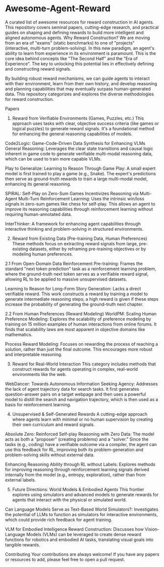 # Awesome-Agent-Reward
A curated list of awesome resources for reward construction in AI agents. This repository covers seminal papers, cutting-edge research, and practical guides on shaping and defining rewards to build more intelligent and aligned autonomous agents.
Why Reward Construction?
We are moving from an era of "exams" (static benchmarks) to one of "projects" (interactive, multi-turn problem-solving). In this new paradigm, an agent's ability to learn from experience in its environment is paramount. This is the core idea behind concepts like "The Second Half" and the "Era of Experience". The key to unlocking this potential lies in effectively defining and constructing reward signals.

By building robust reward mechanisms, we can guide agents to interact with their environment, learn from their own history, and develop reasoning and planning capabilities that may eventually surpass human-generated data. This repository categorizes and explores the diverse methodologies for reward construction.

Papers
1. Reward from Verifiable Environments (Games, Puzzles, etc.)
This approach uses tasks with clear, objective success criteria (like games or logical puzzles) to generate reward signals. It's a foundational method for enhancing the general reasoning capabilities of models.

Code2Logic: Game-Code-Driven Data Synthesis for Enhancing VLMs General Reasoning: Leverages the clear state transitions and causal logic inherent in game code to generate verifiable multi-modal reasoning data, which can be used to train more capable VLMs.

Play to Generalize: Learning to Reason Through Game Play: A small expert model is first trained to play a game (e.g., Snake). The expert's predictions then serve as ground-truth rewards to train a large multi-modal model, enhancing its general reasoning.

SPIRAL: Self-Play on Zero-Sum Games Incentivizes Reasoning via Multi-Agent Multi-Turn Reinforcement Learning: Uses the intrinsic win/loss signals in zero-sum games like chess for self-play. This allows an agent to improve its reasoning capabilities through reinforcement learning without requiring human-annotated data.

InterThinker: A framework for enhancing agent capabilities through interactive thinking and problem-solving in structured environments.

2. Reward from Existing Data (Pre-training Data, Human Preferences)
These methods focus on extracting reward signals from large, pre-existing datasets, either by reframing pre-training objectives or by modeling human preferences.

2.1 From Open-Domain Data
Reinforcement Pre-training: Frames the standard "next token prediction" task as a reinforcement learning problem, where the ground-truth next token serves as a verifiable reward signal, allowing RL to be applied to massive unsupervised datasets.

Learning to Reason for Long-Form Story Generation: Lacks a direct verifiable reward. This work constructs a reward by training a model to generate intermediate reasoning steps; a high reward is given if these steps increase the probability of generating the ground-truth next chapter.

2.2 From Human Preferences (Reward Modeling)
WorldPM: Scaling Human Preference Modeling: Explores the scalability of preference modeling by training on 15 million examples of human interactions from online forums. It finds that scalability laws are most apparent in objective domains like mathematics.

Process Reward Modeling: Focuses on rewarding the process of reaching a solution, rather than just the final outcome. This encourages more robust and interpretable reasoning.

3. Reward for Real-World Interaction
This category includes methods that construct rewards for agents operating in complex, real-world environments like the web.

WebDancer: Towards Autonomous Information Seeking Agency: Addresses the lack of agent trajectory data for search tasks. It first generates question-answer pairs on a target webpage and then uses a powerful model to distill the search and navigation trajectory, which is then used as a basis for reinforcement learning.

4. Unsupervised & Self-Generated Rewards
A cutting-edge approach where agents learn with minimal or no human supervision by creating their own curriculum and reward signals.

Absolute Zero: Reinforced Self-play Reasoning with Zero Data: The model acts as both a "proposer" (creating problems) and a "solver." Since the tasks (e.g., coding) have a verifiable outcome via a compiler, the agent can use this feedback for RL, improving both its problem-generation and problem-solving skills without external data.

Enhancing Reasoning Ability through RL without Labels: Explores methods for improving reasoning through reinforcement learning signals derived internally from the model (e.g., entropy, exploration), rather than from external labels.

5. Future Directions: World Models & Embodied Agents
This frontier explores using simulators and advanced models to generate rewards for agents that interact with the physical or simulated world.

Can Language Models Serve as Text-Based World Simulators?: Investigates the potential of LLMs to function as simulators for interactive environments, which could provide rich feedback for agent training.

VLM for Embodied Intelligence Reward Construction: Discusses how Vision-Language Models (VLMs) can be leveraged to create dense reward functions for robotics and embodied AI tasks, translating visual goals into tangible rewards.

Contributing
Your contributions are always welcome! If you have any papers or resources to add, please feel free to open a pull request.
